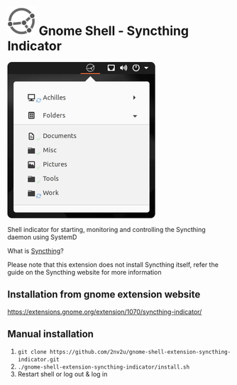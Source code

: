 # ![image](icon.svg) Gnome Shell - Syncthing Indicator 

![screenshot](screenshot.png)

Shell indicator for starting, monitoring and controlling the Syncthing daemon using SystemD

What is [Syncthing](https://syncthing.net/)?

Please note that this extension does not install Syncthing itself, refer the guide on the Syncthing website for more information

## Installation from gnome extension website
https://extensions.gnome.org/extension/1070/syncthing-indicator/

## Manual installation
 1. `git clone https://github.com/2nv2u/gnome-shell-extension-syncthing-indicator.git`
 1. `./gnome-shell-extension-syncthing-indicator/install.sh`
 1. Restart shell or log out & log in